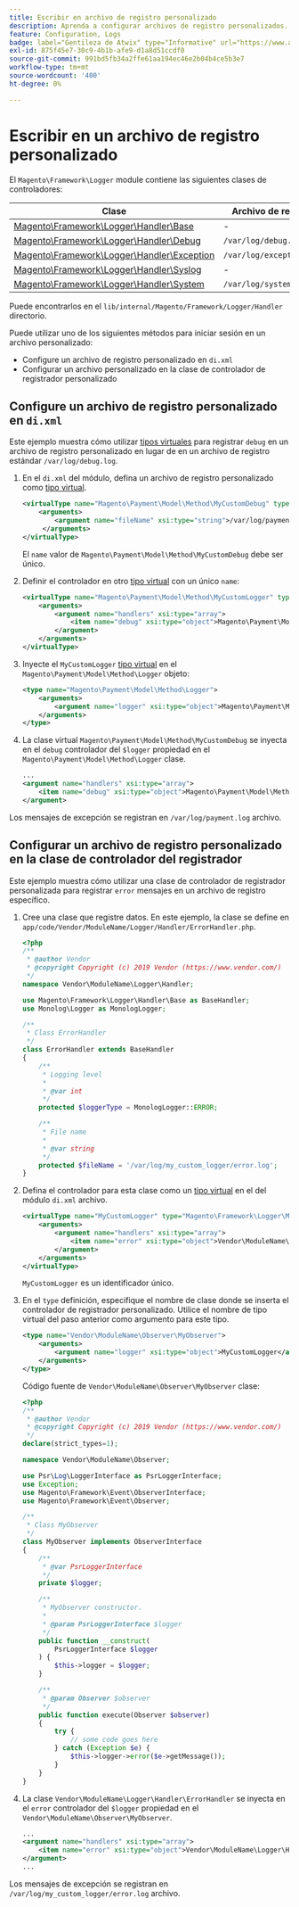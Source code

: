 ```yaml
---
title: Escribir en archivo de registro personalizado
description: Aprenda a configurar archivos de registro personalizados.
feature: Configuration, Logs
badge: label="Gentileza de Atwix" type="Informative" url="https://www.atwix.com/" tooltip="Atwix"
exl-id: 875f45e7-30c9-4b1b-afe9-d1a8d51ccdf0
source-git-commit: 991bd5fb34a2ffe61aa194ec46e2b04b4ce5b3e7
workflow-type: tm+mt
source-wordcount: '400'
ht-degree: 0%

---
```


# Escribir en un archivo de registro personalizado

El `Magento\Framework\Logger` module contiene las siguientes clases de controladores:

| Clase | Archivo de registro |
| ----- | -------- |
| [Magento\Framework\Logger\Handler\Base][base] | - |
| [Magento\Framework\Logger\Handler\Debug][debug] | `/var/log/debug.log` |
| [Magento\Framework\Logger\Handler\Exception][exception] | `/var/log/exception.log` |
| [Magento\Framework\Logger\Handler\Syslog][syslog] | - |
| [Magento\Framework\Logger\Handler\System][system] | `/var/log/system.log` |

Puede encontrarlos en el `lib/internal/Magento/Framework/Logger/Handler` directorio.

Puede utilizar uno de los siguientes métodos para iniciar sesión en un archivo personalizado:

- Configure un archivo de registro personalizado en `di.xml`
- Configurar un archivo personalizado en la clase de controlador de registrador personalizado

## Configure un archivo de registro personalizado en `di.xml`

Este ejemplo muestra cómo utilizar [tipos virtuales](https://developer.adobe.com/commerce/php/development/build/dependency-injection-file/#virtual-types) para registrar `debug` en un archivo de registro personalizado en lugar de en un archivo de registro estándar `/var/log/debug.log`.

1. En el `di.xml` del módulo, defina un archivo de registro personalizado como [tipo virtual](https://developer.adobe.com/commerce/php/development/build/dependency-injection-file/#virtual-types).

   ```xml
   <virtualType name="Magento\Payment\Model\Method\MyCustomDebug" type="Magento\Framework\Logger\Handler\Base">
       <arguments>
           <argument name="fileName" xsi:type="string">/var/log/payment.log</argument>
        </arguments>
   </virtualType>
   ```

   El `name` valor de `Magento\Payment\Model\Method\MyCustomDebug` debe ser único.

1. Definir el controlador en otro [tipo virtual](https://developer.adobe.com/commerce/php/development/build/dependency-injection-file/#virtual-types) con un único `name`:

   ```xml
   <virtualType name="Magento\Payment\Model\Method\MyCustomLogger" type="Magento\Framework\Logger\Monolog">
       <arguments>
           <argument name="handlers" xsi:type="array">
               <item name="debug" xsi:type="object">Magento\Payment\Model\Method\MyCustomDebug</item>
           </argument>
       </arguments>
   </virtualType>
   ```

1. Inyecte el `MyCustomLogger` [tipo virtual](https://developer.adobe.com/commerce/php/development/build/dependency-injection-file/#virtual-types) en el `Magento\Payment\Model\Method\Logger` objeto:

   ```xml
   <type name="Magento\Payment\Model\Method\Logger">
       <arguments>
           <argument name="logger" xsi:type="object">Magento\Payment\Model\Method\MyCustomLogger</argument>
       </arguments>
   </type>
   ```

1. La clase virtual `Magento\Payment\Model\Method\MyCustomDebug` se inyecta en el `debug` controlador del `$logger` propiedad en el `Magento\Payment\Model\Method\Logger` clase.

   ```xml
   ...
   <argument name="handlers" xsi:type="array">
       <item name="debug" xsi:type="object">Magento\Payment\Model\Method\MyCustomDebug</item>
   </argument>
   ```

Los mensajes de excepción se registran en `/var/log/payment.log` archivo.

## Configurar un archivo de registro personalizado en la clase de controlador del registrador

Este ejemplo muestra cómo utilizar una clase de controlador de registrador personalizada para registrar `error` mensajes en un archivo de registro específico.

1. Cree una clase que registre datos. En este ejemplo, la clase se define en `app/code/Vendor/ModuleName/Logger/Handler/ErrorHandler.php`.

   ```php
   <?php
   /**
    * @author Vendor
    * @copyright Copyright (c) 2019 Vendor (https://www.vendor.com/)
    */
   namespace Vendor\ModuleName\Logger\Handler;
   
   use Magento\Framework\Logger\Handler\Base as BaseHandler;
   use Monolog\Logger as MonologLogger;
   
   /**
    * Class ErrorHandler
    */
   class ErrorHandler extends BaseHandler
   {
       /**
        * Logging level
        *
        * @var int
        */
       protected $loggerType = MonologLogger::ERROR;
   
       /**
        * File name
        *
        * @var string
        */
       protected $fileName = '/var/log/my_custom_logger/error.log';
   }
   ```

1. Defina el controlador para esta clase como un [tipo virtual](https://developer.adobe.com/commerce/php/development/build/dependency-injection-file/#virtual-types) en el del módulo `di.xml` archivo.

   ```xml
   <virtualType name="MyCustomLogger" type="Magento\Framework\Logger\Monolog">
       <arguments>
           <argument name="handlers" xsi:type="array">
               <item name="error" xsi:type="object">Vendor\ModuleName\Logger\Handler\ErrorHandler</item>
           </argument>
       </arguments>
   </virtualType>
   ```

   `MyCustomLogger` es un identificador único.

1. En el `type` definición, especifique el nombre de clase donde se inserta el controlador de registrador personalizado. Utilice el nombre de tipo virtual del paso anterior como argumento para este tipo.

   ```xml
   <type name="Vendor\ModuleName\Observer\MyObserver">
       <arguments>
           <argument name="logger" xsi:type="object">MyCustomLogger</argument>
       </arguments>
   </type>
   ```

   Código fuente de `Vendor\ModuleName\Observer\MyObserver` clase:

   ```php
   <?php
   /**
    * @author Vendor
    * @copyright Copyright (c) 2019 Vendor (https://www.vendor.com/)
    */
   declare(strict_types=1);
   
   namespace Vendor\ModuleName\Observer;
   
   use Psr\Log\LoggerInterface as PsrLoggerInterface;
   use Exception;
   use Magento\Framework\Event\ObserverInterface;
   use Magento\Framework\Event\Observer;
   
   /**
    * Class MyObserver
    */
   class MyObserver implements ObserverInterface
   {
       /**
        * @var PsrLoggerInterface
        */
       private $logger;
   
       /**
        * MyObserver constructor.
        *
        * @param PsrLoggerInterface $logger
        */
       public function __construct(
           PsrLoggerInterface $logger
       ) {
           $this->logger = $logger;
       }
   
       /**
        * @param Observer $observer
        */
       public function execute(Observer $observer)
       {
           try {
               // some code goes here
           } catch (Exception $e) {
               $this->logger->error($e->getMessage());
           }
       }
   }
   ```

1. La clase `Vendor\ModuleName\Logger\Handler\ErrorHandler` se inyecta en el `error` controlador del `$logger` propiedad en el `Vendor\ModuleName\Observer\MyObserver`.

   ```xml
   ...
   <argument name="handlers" xsi:type="array">
       <item name="error" xsi:type="object">Vendor\ModuleName\Logger\Handler\ErrorHandler</item>
   </argument>
   ...
   ```

Los mensajes de excepción se registran en `/var/log/my_custom_logger/error.log` archivo.

<!-- link definitions -->

[base]: https://github.com/magento/magento2/blob/2.4/lib/internal/Magento/Framework/Logger/Handler/Base.php
[debug]: https://github.com/magento/magento2/blob/2.4/lib/internal/Magento/Framework/Logger/Handler/Debug.php
[exception]: https://github.com/magento/magento2/blob/2.4/lib/internal/Magento/Framework/Logger/Handler/Exception.php
[syslog]: https://github.com/magento/magento2/blob/2.4/lib/internal/Magento/Framework/Logger/Handler/Syslog.php
[system]: https://github.com/magento/magento2/blob/2.4/lib/internal/Magento/Framework/Logger/Handler/System.php
